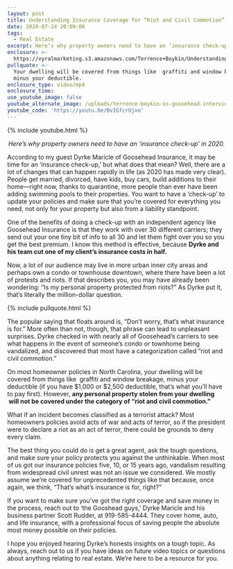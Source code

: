 ```yaml
---
layout: post
title: Understanding Insurance Coverage for “Riot and Civil Commotion”
date: 2020-07-24 20:09:00
tags:
  - Real Estate
excerpt: Here’s why property owners need to have an ‘insurance check-up’ in 2020.
enclosure: >-
  https://vyralmarketing.s3.amazonaws.com/Terrence+Boykin/Understanding+Insurance+Coverage+for+Riot+and+Civil+Commotion.mp4
pullquote: >-
  Your dwelling will be covered from things like  graffiti and window breakage,
  minus your deductible.
enclosure_type: video/mp4
enclosure_time:
use_youtube_image: false
youtube_alternate_image: /uploads/terrence-boykin-ss-goosehead-interview-yt.jpg
youtube_code: 'https://youtu.be/BvIGfcrUjxo'
---
```


{% include youtube.html %}

<p style="text-align: center;"><em>Here’s why property owners need to have an ‘insurance check-up’ in 2020.</em></p>

According to my guest Dyrke Maricle of Goosehead Insurance, it may be time for an ‘insurance check-up,’ but what does that mean? Well, there are a lot of changes that can happen rapidly in life (as 2020 has made very clear). People get married, divorced, have kids, buy cars, build additions to their home—right now, thanks to quarantine, more people than ever have been adding swimming pools to their properties. You want to have a ‘check-up’ to update your policies and make sure that you’re covered for everything you need, not only for your property but also from a liability standpoint.&nbsp;

One of the benefits of doing a check-up with an independent agency like Goosehead Insurance is that they work with over 30 different carriers; they send out your one tiny bit of info to all 30 and let them fight over you so you get the best premium. I know this method is effective, because **Dyrke and his team cut one of my client’s insurance costs in half.&nbsp;**

Now, a lot of our audience may live in more urban inner city areas and perhaps own a condo or townhouse downtown, where there have been a lot of protests and riots. If that describes you, you may have already been wondering: “Is my personal property protected from riots?” As Dyrke put it, that’s literally the million-dollar question.&nbsp;

{% include pullquote.html %}

The popular saying that floats around is, “Don’t worry, that’s what insurance is for.” More often than not, though, that phrase can lead to unpleasant surprises. Dyrke checked in with nearly all of Goosehead’s carriers to see what happens in the event of someone’s condo or townhome being vandalized, and discovered that most have a categorization called “riot and civil commotion.”&nbsp;

On most homeowner policies in North Carolina, your dwelling will be covered from things like &nbsp;graffiti and window breakage, minus your deductible (if you have $1,000 or $2,500 deductible, that’s what you’ll have to pay first). However, **any personal property stolen from your dwelling &nbsp;will not be covered under the category of “riot and civil commotion.”&nbsp;**

What if an incident becomes classified as a terrorist attack? Most homeowners policies avoid acts of war and acts of terror, so if the president were to declare a riot as an act of terror, there could be grounds to deny every claim.&nbsp;

The best thing you could do is get a great agent, ask the tough questions, and make sure your policy protects you against the unthinkable. When most of us got our insurance policies five, 10, or 15 years ago, vandalism resulting from widespread civil unrest was not an issue we considered. We mostly assume we’re covered for unprecedented things like that because, once again, we think, “That’s what’s insurance is for, right?”&nbsp;

If you want to make sure you’ve got the right coverage and save money in the process, reach out to ‘the Gooshead guys,’ Dyrke Maricle and his business partner Scott Rudder, at 919-585-4444. They cover home, auto, and life insurance, with a professional focus of saving people the absolute most money possible on their policies.&nbsp;

I hope you enjoyed hearing Dyrke’s honests insights on a tough topic. As always, reach out to us if you have ideas on future video topics or questions about anything relating to real estate. We’re here to be a resource for you.&nbsp;